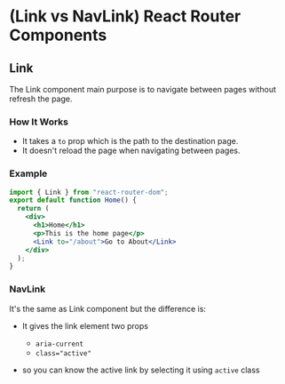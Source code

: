 # (Link vs NavLink) React Router Components

## Link

The Link component main purpose is to navigate between pages without refresh the page.

### How It Works

- It takes a `to` prop which is the path to the destination page.
- It doesn't reload the page when navigating between pages.

### Example

```jsx
import { Link } from "react-router-dom";
export default function Home() {
  return (
    <div>
      <h1>Home</h1>
      <p>This is the home page</p>
      <Link to="/about">Go to About</Link>
    </div>
  );
}
```

### NavLink

It's the same as Link component but the difference is:

- It gives the link element two props

  - `aria-current`
  - `class="active"`

- so you can know the active link by selecting it using `active` class
